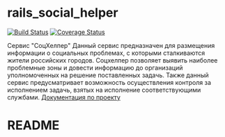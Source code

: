 # rails_social_helper
[![Build Status](https://travis-ci.org/anatoliypronin/rails_social_helper.svg?branch=develop)](https://travis-ci.org/anatoliypronin/rails_social_helper)
[![Coverage Status](https://coveralls.io/repos/github/anatoliypronin/rails_social_helper/badge.svg?branch=develop)](https://coveralls.io/github/anatoliypronin/rails_social_helper?branch=develop)

Сервис "СоцХелпер"
Данный сервис предназначен для размещения информации о социальных проблемах, с которыми сталкиваются жители российских городов. Соцхелпер позволяет выявить наиболее проблемные зоны и довести информацию до организаций уполномоченных на решение  поставленных задачь. Также данный сервис предусматривает возможность осуществления контроля за исполнением задачь, взятых на исполнение соответствующими службами.
[Документация по проекту](https://drive.google.com/open?id=1Rm1nRNiidFe9EfCy1eYZK8JnwYGfjXeE)

# README

